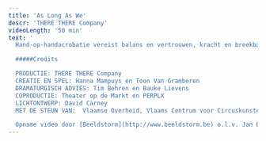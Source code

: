 ```yaml
---
title: 'As Long As We'
descr: 'THERE THERE Company'
videoLength: '50 min'
text: '
  Hand-op-handacrobatie vereist balans en vertrouwen, kracht en breekbaarheid, steun en overgave. Als een beweging foutloos wordt uitgevoerd, zien we enkel perfectie. As long as we toont wat erachter ligt: het eindeloos herhalen, het onvermogen om samen te werken, de soms lachwekkende zinloosheid van het proberen. En af en toe wél het perfecte samenspel. Naast twee artiesten, honderd witte koffiekopjes op scène: net als de lijven, sterk en toch breekbaar.

  #####Credits

  PRODUCTIE: THERE THERE Company
  CREATIE EN SPEL: Hanna Mampuys en Toon Van Gramberen
  DRAMATURGISCH ADVIES: Tim Behren en Bauke Lievens
  COPRODUCTIE: Theater op de Markt en PERPLX
  LICHTONTWERP: David Carney
  MET DE STEUN VAN:  Vlaamse Overheid, Vlaams Centrum voor Circuskunsten, cc de borre, 30CC, Latitude 50, Cultuurcentrum Grote Post, MiraMiro, Vormingscentrum Destelheide

  Opname video door [Beeldstorm](http://www.beeldstorm.be) o.l.v. Jan Bosteels'
---
```

